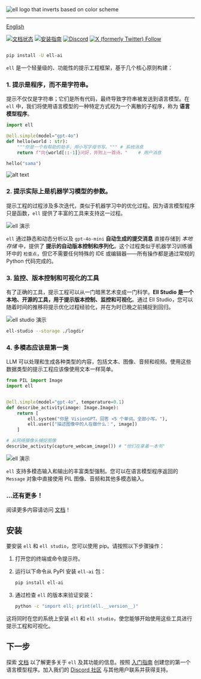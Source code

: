 <picture>
  <source media="(prefers-color-scheme: dark)" srcset="https://docs.ell.so/_static/ell-wide-dark.png">
  <source media="(prefers-color-scheme: light)" srcset="https://docs.ell.so/_static/ell-wide-light.png">
  <img alt="ell logo that inverts based on color scheme" src="https://docs.ell.so/_static/ell-wide.png">
</picture>

--------------------------------------------------------------------------------
[English](README.md)

[![文档状态](https://img.shields.io/badge/documentation-go)](https://docs.ell.so/) [![安装指南](https://img.shields.io/badge/get_started-blue)](https://docs.ell.so/installation) [![Discord](https://dcbadge.limes.pink/api/server/vWntgU52Xb?style=flat)](https://discord.gg/vWntgU52Xb) [![X (formerly Twitter) Follow](https://img.shields.io/twitter/follow/wgussml)](https://x.com/wgussml)


```bash

pip install -U ell-ai
```

`ell` 是一个轻量级的、功能性的提示工程框架，基于几个核心原则构建：

### 1. 提示是程序，而不是字符串。

提示不仅仅是字符串；它们是所有代码，最终导致字符串被发送到语言模型。在 `ell` 中，我们将使用语言模型的一种特定方式视为一个离散的子程序，称为 **语言模型程序**。

```python
import ell

@ell.simple(model="gpt-4o")
def hello(world : str):
    """你是一个有帮助的助手，用小写字母书写。""" # 系统消息
    return f"向{world[::-1]}问好，并附上一首诗。"    # 用户消息

hello("sama")
```

![alt text](https://docs.ell.so/_static/gif1.webp)

### 2. 提示实际上是机器学习模型的参数。

提示工程的过程涉及多次迭代，类似于机器学习中的优化过程。因为语言模型程序只是函数，`ell` 提供了丰富的工具来支持这一过程。

![ell 演示](https://docs.ell.so/_static/versions_small.webp)

`ell` 通过静态和动态分析以及 `gpt-4o-mini` **自动生成的提交消息** 直接存储到 *本地存储* 中，提供了 **提示的自动版本控制和序列化**。这个过程类似于机器学习训练循环中的 `检查点`，但它不需要任何特殊的 IDE 或编辑器——所有操作都是通过常规的 Python 代码完成的。

### 3. 监控、版本控制和可视化的工具

有了正确的工具，提示工程可以从一门暗黑艺术变成一门科学。**Ell Studio 是一个本地、开源的工具，用于提示版本控制、监控和可视化**。通过 Ell Studio，您可以随着时间的推移将提示优化过程经验化，并在为时已晚之前捕捉到回归。

<picture>
  <source srcset="https://docs.ell.so/_static/ell_studio_better.webp" type="image/webp">
  <img src="docs/src/_static/ell_studio_better.webp" alt="ell studio 演示">
</picture>

```bash
ell-studio --storage ./logdir 
```

### 4. 多模态应该是第一类

LLM 可以处理和生成各种类型的内容，包括文本、图像、音频和视频。使用这些数据类型的提示工程应该像使用文本一样简单。

```python
from PIL import Image
import ell


@ell.simple(model="gpt-4o", temperature=0.1)
def describe_activity(image: Image.Image):
    return [
        ell.system("你是 VisionGPT。回答 <5 个单词，全部小写。"),
        ell.user(["描述图像中的人在做什么：", image])
    ]

# 从网络摄像头捕捉图像
describe_activity(capture_webcam_image()) # "他们在拿着一本书"
```
![ell 演示](https://docs.ell.so/_static/multimodal_compressed.webp)

`ell` 支持多模态输入和输出的丰富类型强制。您可以在语言模型程序返回的 `Message` 对象中直接使用 PIL 图像、音频和其他多模态输入。

### ...还有更多！

阅读更多内容请访问 [文档](https://docs.ell.so/)！

## 安装
要安装 `ell` 和 `ell studio`，您可以使用 pip。请按照以下步骤操作：

1. 打开您的终端或命令提示符。
2. 运行以下命令从 PyPI 安装 `ell-ai` 包：

   ```bash
   pip install ell-ai
   ```

3. 通过检查 `ell` 的版本来验证安装：

   ```bash
   python -c "import ell; print(ell.__version__)"
   ```

这将同时在您的系统上安装 `ell` 和 `ell studio`，使您能够开始使用这些工具进行提示工程和可视化。

## 下一步

探索 [文档](https://docs.ell.so/) 以了解更多关于 `ell` 及其功能的信息。按照 [入门指南](https://docs.ell.so/getting_started.html) 创建您的第一个语言模型程序。加入我们的 [Discord 社区](https://discord.gg/vWntgU52Xb) 与其他用户联系并获得支持。